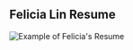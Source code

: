 ## Felicia Lin Resume
![Example of Felicia's Resume](https://1a936c273427481d98cfa94a4099000d.vfs.cloud9.us-west-2.amazonaws.com/_static/LearnCS8-Resume/img/website.png)
